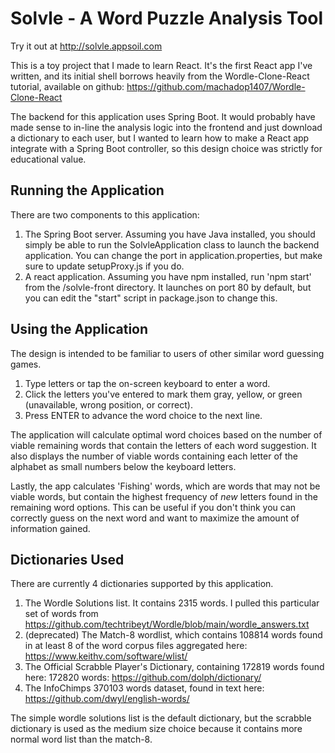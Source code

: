 # Solvle - A Word Puzzle Analysis Tool

Try it out at http://solvle.appsoil.com

This is a toy project that I made to learn React. It's the first React app I've written, 
and its initial shell borrows heavily from the Wordle-Clone-React tutorial, available on github:
https://github.com/machadop1407/Wordle-Clone-React

The backend for this application uses Spring Boot. It would probably have made sense to in-line
the analysis logic into the frontend and just download a dictionary to each user, but I
wanted to learn how to make a React app integrate with a Spring Boot controller, so this design choice
was strictly for educational value.

## Running the Application

There are two components to this application:
1. The Spring Boot server. Assuming you have Java installed, you should simply be able to run
the SolvleApplication class to launch the backend application. You can change the port in
application.properties, but make sure to update setupProxy.js if you do.
2. A react application. Assuming you have npm installed, run 'npm start' from the
/solvle-front directory. It launches on port 80 by default, but you can edit the "start" script in 
package.json to change this.

## Using the Application
The design is intended to be familiar to users of other similar word guessing games.
1. Type letters or tap the on-screen keyboard to enter a word.
2. Click the letters you've entered to mark them gray, yellow, or green (unavailable, wrong position, or correct).
3. Press ENTER to advance the word choice to the next line.

The application will calculate optimal word choices based on the number of viable remaining words that
contain the letters of each word suggestion. It also displays the number of viable words containing
each letter of the alphabet as small numbers below the keyboard letters.

Lastly, the app calculates 'Fishing' words, which are words that may not be viable words, but contain
the highest frequency of *new* letters found in the remaining word options. This can be useful if
you don't think you can correctly guess on the next word and want to maximize the amount of 
information gained.

## Dictionaries Used
There are currently 4 dictionaries supported by this application.
1. The Wordle Solutions list. It contains 2315 words. I pulled this particular set of words from
https://github.com/techtribeyt/Wordle/blob/main/wordle_answers.txt
2. (deprecated) The Match-8 wordlist, which contains 108814 words found in at least 8 of the word corpus files
aggregated here: https://www.keithv.com/software/wlist/
3. The Official Scrabble Player's Dictionary, containing 172819 words found here: 172820 words: https://github.com/dolph/dictionary/
4. The InfoChimps 370103 words dataset, found in text here: https://github.com/dwyl/english-words/

The simple wordle solutions list is the default dictionary, but the scrabble dictionary is used as the
medium size choice because it contains more normal word list than the match-8.
